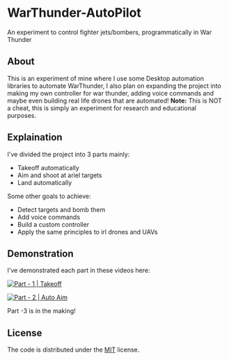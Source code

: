 # WarThunder-AutoPilot
An experiment to control fighter jets/bombers, programmatically in War Thunder

## About
This is an experiment of mine where I use some Desktop automation libraries to automate WarThunder, I also plan on expanding the project into making my own controller for war thunder, adding voice commands and maybe even building real life drones that are automated!
**Note:** This is NOT a cheat, this is simply an experiment for research and educational purposes.

## Explaination
I've divided the project into 3 parts mainly:
* Takeoff automatically
* Aim and shoot at ariel targets
* Land automatically

Some other goals to achieve:
* Detect targets and bomb them
* Add voice commands
* Build a custom controller
* Apply the same principles to irl drones and UAVs

## Demonstration

I've demonstrated each part in these videos here: 

[![Part - 1 | Takeoff](https://img.youtube.com/vi/GHQWqg86qcc/0.jpg)](https://www.youtube.com/watch?v=GHQWqg86qcc) 

[![Part - 2 | Auto Aim](https://img.youtube.com/vi/ZvO-6kXUpfM/0.jpg)](https://www.youtube.com/watch?v=ZvO-6kXUpfM)

Part -3 is in the making!

## License
The code is distributed under the [MIT](https://opensource.org/licenses/MIT) license.
